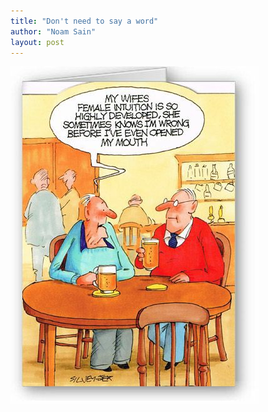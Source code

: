 ```yaml
---
title: "Don't need to say a word"
author: "Noam Sain"
layout: post
---
```


![My wife's intuition is good](/assets/2022/2022-10-funny14.jpg "My wife's intuition is good")
